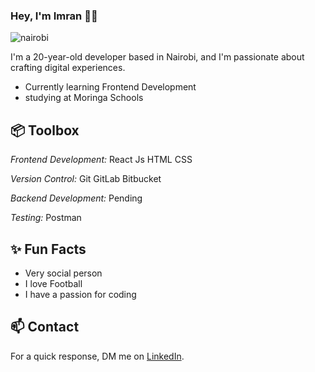 ### Hey, I'm Imran 👋🏽  

<img src="https://images.fineartamerica.com/images/artworkimages/mediumlarge/2/nairobi-kenya-city-map-black-and-white-street-series-design-turnpike.jpg" alt="nairobi">
  
I'm a 20-year-old developer based in Nairobi, and I'm passionate about crafting digital experiences. 

- Currently learning Frontend Development
- studying at Moringa Schools

## 📦 Toolbox

*Frontend Development:* React Js HTML CSS
 
*Version Control:* Git GitLab Bitbucket

*Backend Development:* Pending

*Testing:*  Postman 

## ✨ Fun Facts 

- Very social person
- I love Football
- I have a passion for coding


## 📫 Contact

 For a quick response, DM me on [LinkedIn](https://www.linkedin.com/in/imranabdisalan/).
